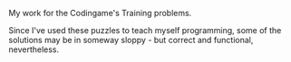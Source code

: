 My work for the Codingame's Training problems.

Since I've used these puzzles to teach myself programming, some of the solutions may be in someway sloppy - but correct and functional, nevertheless.
